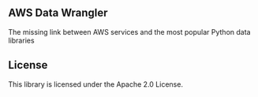 ## AWS Data Wrangler

The missing link between AWS services and the most popular Python data libraries

## License

This library is licensed under the Apache 2.0 License. 
